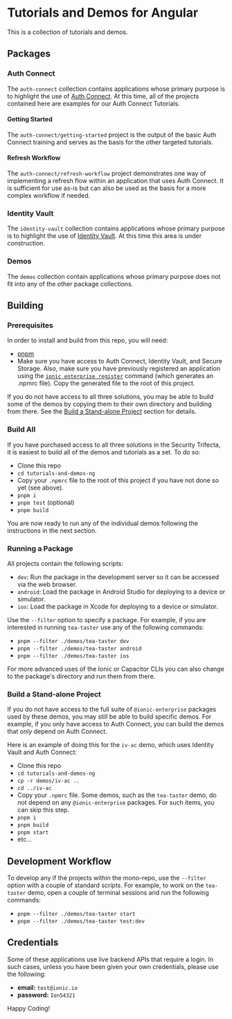 # Tutorials and Demos for Angular

This is a collection of tutorials and demos.

## Packages

### Auth Connect

The `auth-connect` collection contains applications whose primary purpose is to highlight the use of [Auth Connect](https://ionic.io/docs/auth-connect). At this time, all of the projects contained here are examples for our Auth Connect Tutorials.

#### Getting Started

The `auth-connect/getting-started` project is the output of the basic Auth Connect training and serves as the basis for the other targeted tutorials.

#### Refresh Workflow

The `auth-connect/refresh-workflow` project demonstrates one way of implementing a refresh flow within an application that uses Auth Connect. It is sufficient for use as-is but can also be used as the basis for a more complex workflow if needed.

### Identity Vault

The `identity-vault` collection contains applications whose primary purpose is to highlight the use of [Identity Vault](https://ionic.io/docs/auth-connect). At this time this area is under construction.

### Demos

The `demos` collection contain applications whose primary purpose does not fit into any of the other package collections.

## Building

### Prerequisites

In order to install and build from this repo, you will need:

- [pnpm](https://pnpm.io/)
- Make sure you have access to Auth Connect, Identity Vault, and Secure Storage. Also, make sure you have previously registered an application using the [`ionic enterprise register`](https://ionicframework.com/docs/cli/commands/enterprise-register) command (which generates an .npmrc file). Copy the generated file to the root of this project.

If you do not have access to all three solutions, you may be able to build some of the demos by copying them to their own directory and building from there. See the [Build a Stand-alone Project](#build-a-stand-alone-project) section for details.

### Build All

If you have purchased access to all three solutions in the Security Trifecta, it is easiest to build all of the demos and tutorials as a set. To do so:

- Clone this repo
- `cd tutorials-and-demos-ng`
- Copy your `.npmrc` file to the root of this project if you have not done so yet (see above).
- `pnpm i`
- `pnpm test` (optional)
- `pnpm build`

You are now ready to run any of the individual demos following the instructions in the next section.

### Running a Package

All projects contain the following scripts:

- `dev`: Run the package in the development server so it can be accessed via the web browser.
- `android`: Load the package in Android Studio for deploying to a device or simulator.
- `ios`: Load the package in Xcode for deploying to a device or simulator.

Use the `--filter` option to specify a package. For example, if you are interested in running `tea-taster` use any of the following commands:

- `pnpm --filter ./demos/tea-taster dev`
- `pnpm --filter ./demos/tea-taster android`
- `pnpm --filter ./demos/tea-taster ios`

For more advanced uses of the Ionic or Capacitor CLIs you can also change to the package's directory and run them from there.

### Build a Stand-alone Project

If you do not have access to the full suite of `@ionic-enterprise` packages used by these demos, you may still be able to build specific demos. For example, if you only have access to Auth Connect, you can build the demos that _only_ depend on Auth Connect.

Here is an example of doing this for the `iv-ac` demo, which uses Identity Vault and Auth Connect:

- Clone this repo
- `cd tutorials-and-demos-ng`
- `cp -r demos/iv-ac ..`
- `cd ../iv-ac`
- Copy your `.npmrc` file. Some demos, such as the `tea-taster` demo, do not depend on any `@ionic-enterprise` packages. For such items, you can skip this step.
- `pnpm i`
- `pnpm build`
- `pnpm start`
- etc...

## Development Workflow

To develop any if the projects within the mono-repo, use the `--filter` option with a couple of standard scripts. For example, to work on the `tea-taster` demo, open a couple of terminal sessions and run the following commands:

- `pnpm --filter ./demos/tea-taster start`
- `pnpm --filter ./demos/tea-taster test:dev`

## Credentials

Some of these applications use live backend APIs that require a login. In such cases, unless you have been given your own credentials, please use the following:

- **email:** `test@ionic.io`
- **password:** `Ion54321`

Happy Coding!
